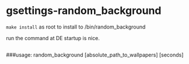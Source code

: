 # gsettings-random_background

`make install` as root to install to /bin/random_background

run the command at DE startup is nice.

##
###usage: random_background [absolute_path_to_wallpapers] [seconds]
##
